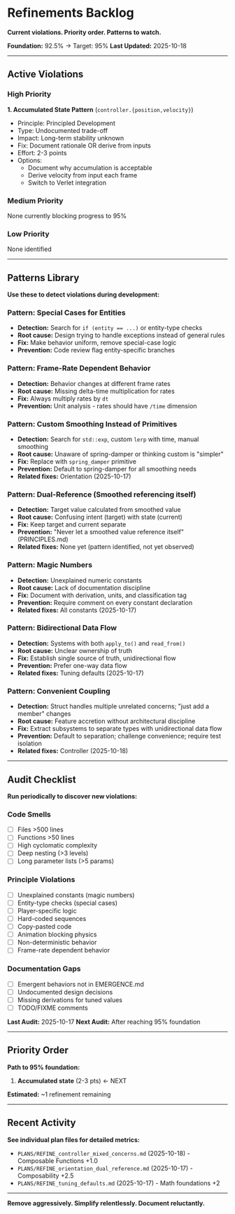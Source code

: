 # Refinements Backlog

**Current violations. Priority order. Patterns to watch.**

**Foundation:** 92.5% → Target: 95%
**Last Updated:** 2025-10-18

---

## Active Violations

### High Priority

**1. Accumulated State Pattern** (`controller.{position,velocity}`)
- Principle: Principled Development
- Type: Undocumented trade-off
- Impact: Long-term stability unknown
- Fix: Document rationale OR derive from inputs
- Effort: 2-3 points
- Options:
  - Document why accumulation is acceptable
  - Derive velocity from input each frame
  - Switch to Verlet integration

### Medium Priority

None currently blocking progress to 95%

### Low Priority

None identified

---

## Patterns Library

**Use these to detect violations during development:**

### Pattern: Special Cases for Entities
- **Detection:** Search for `if (entity == ...)` or entity-type checks
- **Root cause:** Design trying to handle exceptions instead of general rules
- **Fix:** Make behavior uniform, remove special-case logic
- **Prevention:** Code review flag entity-specific branches

### Pattern: Frame-Rate Dependent Behavior
- **Detection:** Behavior changes at different frame rates
- **Root cause:** Missing delta-time multiplication for rates
- **Fix:** Always multiply rates by `dt`
- **Prevention:** Unit analysis - rates should have `/time` dimension

### Pattern: Custom Smoothing Instead of Primitives
- **Detection:** Search for `std::exp`, custom `lerp` with time, manual smoothing
- **Root cause:** Unaware of spring-damper or thinking custom is "simpler"
- **Fix:** Replace with `spring_damper` primitive
- **Prevention:** Default to spring-damper for all smoothing needs
- **Related fixes:** Orientation (2025-10-17)

### Pattern: Dual-Reference (Smoothed referencing itself)
- **Detection:** Target value calculated from smoothed value
- **Root cause:** Confusing intent (target) with state (current)
- **Fix:** Keep target and current separate
- **Prevention:** "Never let a smoothed value reference itself" (PRINCIPLES.md)
- **Related fixes:** None yet (pattern identified, not yet observed)

### Pattern: Magic Numbers
- **Detection:** Unexplained numeric constants
- **Root cause:** Lack of documentation discipline
- **Fix:** Document with derivation, units, and classification tag
- **Prevention:** Require comment on every constant declaration
- **Related fixes:** All constants (2025-10-17)

### Pattern: Bidirectional Data Flow
- **Detection:** Systems with both `apply_to()` and `read_from()`
- **Root cause:** Unclear ownership of truth
- **Fix:** Establish single source of truth, unidirectional flow
- **Prevention:** Prefer one-way data flow
- **Related fixes:** Tuning defaults (2025-10-17)

### Pattern: Convenient Coupling
- **Detection:** Struct handles multiple unrelated concerns; "just add a member" changes
- **Root cause:** Feature accretion without architectural discipline
- **Fix:** Extract subsystems to separate types with unidirectional data flow
- **Prevention:** Default to separation; challenge convenience; require test isolation
- **Related fixes:** Controller (2025-10-18)

---

## Audit Checklist

**Run periodically to discover new violations:**

### Code Smells
- [ ] Files >500 lines
- [ ] Functions >50 lines
- [ ] High cyclomatic complexity
- [ ] Deep nesting (>3 levels)
- [ ] Long parameter lists (>5 params)

### Principle Violations
- [ ] Unexplained constants (magic numbers)
- [ ] Entity-type checks (special cases)
- [ ] Player-specific logic
- [ ] Hard-coded sequences
- [ ] Copy-pasted code
- [ ] Animation blocking physics
- [ ] Non-deterministic behavior
- [ ] Frame-rate dependent behavior

### Documentation Gaps
- [ ] Emergent behaviors not in EMERGENCE.md
- [ ] Undocumented design decisions
- [ ] Missing derivations for tuned values
- [ ] TODO/FIXME comments

**Last Audit:** 2025-10-17
**Next Audit:** After reaching 95% foundation

---

## Priority Order

**Path to 95% foundation:**

1. **Accumulated state** (2-3 pts) ← NEXT

**Estimated:** ~1 refinement remaining

---

## Recent Activity

**See individual plan files for detailed metrics:**
- `PLANS/REFINE_controller_mixed_concerns.md` (2025-10-18) - Composable Functions +1.0
- `PLANS/REFINE_orientation_dual_reference.md` (2025-10-17) - Composability +2.5
- `PLANS/REFINE_tuning_defaults.md` (2025-10-17) - Math foundations +2

---

**Remove aggressively. Simplify relentlessly. Document reluctantly.**
